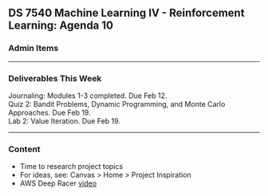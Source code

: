 ## DS 7540 Machine Learning IV - Reinforcement Learning: Agenda 10



### Admin Items


---

### Deliverables This Week

Journaling: Modules 1-3 completed. Due Feb 12.  
Quiz 2: Bandit Problems, Dynamic Programming, and Monte Carlo Approaches. Due Feb 19.  
Lab 2: Value Iteration. Due Feb 19.

---

### Content

- Time to research project topics
- For ideas, see: Canvas > Home > Project Inspiration
- AWS Deep Racer [video](https://aws.amazon.com/deepracer/enterprise/)
